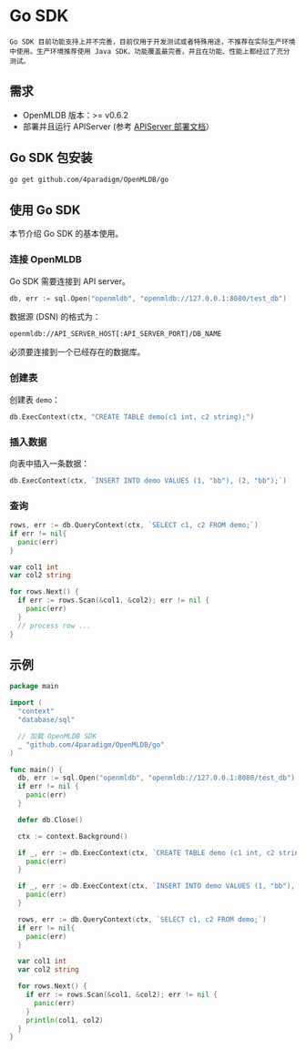 # Go SDK

```{note}
Go SDK 目前功能支持上并不完善，目前仅用于开发测试或者特殊用途，不推荐在实际生产环境中使用。生产环境推荐使用 Java SDK，功能覆盖最完善，并且在功能、性能上都经过了充分测试。
```

## 需求

- OpenMLDB 版本：>= v0.6.2
- 部署并且运行 APIServer (参考 [APIServer 部署文档](https://openmldb.ai/docs/zh/main/deploy/install_deploy.html#apiserver)）

## Go SDK 包安装

```Bash
go get github.com/4paradigm/OpenMLDB/go
```

## 使用 Go SDK

本节介绍 Go SDK 的基本使用。

### 连接 OpenMLDB

Go SDK 需要连接到 API server。

```Go
db, err := sql.Open("openmldb", "openmldb://127.0.0.1:8080/test_db")
```

数据源 (DSN) 的格式为：

```Plain
openmldb://API_SERVER_HOST[:API_SERVER_PORT]/DB_NAME
```

必须要连接到一个已经存在的数据库。

### 创建表

创建表 `demo`：

```Go
db.ExecContext(ctx, "CREATE TABLE demo(c1 int, c2 string);")
```

### 插入数据

向表中插入一条数据：

```Go
db.ExecContext(ctx, `INSERT INTO demo VALUES (1, "bb"), (2, "bb");`)
```

### 查询

```Go
rows, err := db.QueryContext(ctx, `SELECT c1, c2 FROM demo;`)
if err != nil{
  panic(err)
}

var col1 int
var col2 string

for rows.Next() {
  if err := rows.Scan(&col1, &col2); err != nil {
    panic(err)
  }
  // process row ...
}
```

## 示例

```Go
package main

import (
  "context"
  "database/sql"

  // 加载 OpenMLDB SDK
  _ "github.com/4paradigm/OpenMLDB/go"
)

func main() {
  db, err := sql.Open("openmldb", "openmldb://127.0.0.1:8080/test_db")
  if err != nil {
    panic(err)
  }

  defer db.Close()

  ctx := context.Background()

  if _, err := db.ExecContext(ctx, `CREATE TABLE demo (c1 int, c2 string);`); err != nil {
    panic(err)
  }

  if _, err := db.ExecContext(ctx, `INSERT INTO demo VALUES (1, "bb"), (2, "bb");`); err != nil {
    panic(err)
  }

  rows, err := db.QueryContext(ctx, `SELECT c1, c2 FROM demo;`)
  if err != nil{
    panic(err)
  }

  var col1 int
  var col2 string

  for rows.Next() {
    if err := rows.Scan(&col1, &col2); err != nil {
      panic(err)
    }
    println(col1, col2)
  }
}
```
